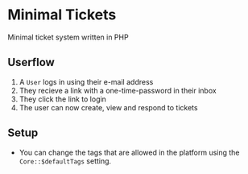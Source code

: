 # Minimal Tickets
Minimal ticket system written in PHP

## Userflow
1. A ``User`` logs in using their e-mail address
2. They recieve a link with a one-time-password in their inbox
3. They click the link to login
4. The user can now create, view and respond to tickets

## Setup
- You can change the tags that are allowed in the platform using the ``Core::$defaultTags`` setting.
